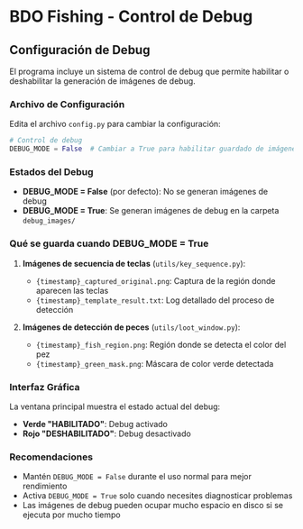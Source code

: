 # BDO Fishing - Control de Debug

## Configuración de Debug

El programa incluye un sistema de control de debug que permite habilitar o deshabilitar la generación de imágenes de debug.

### Archivo de Configuración

Edita el archivo `config.py` para cambiar la configuración:

```python
# Control de debug
DEBUG_MODE = False  # Cambiar a True para habilitar guardado de imágenes de debug
```

### Estados del Debug

- **DEBUG_MODE = False** (por defecto): No se generan imágenes de debug
- **DEBUG_MODE = True**: Se generan imágenes de debug en la carpeta `debug_images/`

### Qué se guarda cuando DEBUG_MODE = True

1. **Imágenes de secuencia de teclas** (`utils/key_sequence.py`):
   - `{timestamp}_captured_original.png`: Captura de la región donde aparecen las teclas
   - `{timestamp}_template_result.txt`: Log detallado del proceso de detección

2. **Imágenes de detección de peces** (`utils/loot_window.py`):
   - `{timestamp}_fish_region.png`: Región donde se detecta el color del pez
   - `{timestamp}_green_mask.png`: Máscara de color verde detectada

### Interfaz Gráfica

La ventana principal muestra el estado actual del debug:
- **Verde "HABILITADO"**: Debug activado
- **Rojo "DESHABILITADO"**: Debug desactivado

### Recomendaciones

- Mantén `DEBUG_MODE = False` durante el uso normal para mejor rendimiento
- Activa `DEBUG_MODE = True` solo cuando necesites diagnosticar problemas
- Las imágenes de debug pueden ocupar mucho espacio en disco si se ejecuta por mucho tiempo
